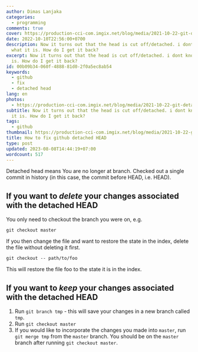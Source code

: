 ```yaml
---
author: Dimas Lanjaka
categories:
  - programming
comments: true
cover: https://production-cci-com.imgix.net/blog/media/2021-10-22-git-detached-head-3.png
date: 2022-10-10T22:56:00+0700
description: Now it turns out that the head is cut off/detached. i dont know
  what it is. How do I get it back?
excerpt: Now it turns out that the head is cut off/detached. i dont know what it
  is. How do I get it back?
id: 00b09b34-060f-4888-81d0-2f0a5ec8ab54
keywords:
  - github
  - fix
  - detached head
lang: en
photos:
  - https://production-cci-com.imgix.net/blog/media/2021-10-22-git-detached-head-3.png
subtitle: Now it turns out that the head is cut off/detached. i dont know what
  it is. How do I get it back?
tags:
  - github
thumbnail: https://production-cci-com.imgix.net/blog/media/2021-10-22-git-detached-head-3.png
title: How to fix github detached HEAD
type: post
updated: 2023-08-08T14:44:19+07:00
wordcount: 517
---
```


Detached head means You are no longer at branch. Checked out a single commit in history (in this case, the commit before HEAD, i.e. HEAD).

If you want to *delete* your changes associated with the detached HEAD
----------------------------------------------------------------------

You only need to checkout the branch you were on, e.g.

```
git checkout master

```

If you then change the file and want to restore the state in the index, delete the file without deleting it first.

```
git checkout -- path/to/foo

```

This will restore the file foo to the state it is in the index.

If you want to *keep* your changes associated with the detached HEAD
--------------------------------------------------------------------

1.  Run `git branch tmp` - this will save your changes in a new branch called `tmp`.
2.  Run `git checkout master`
3.  If you would like to incorporate the changes you made into `master`, run `git merge tmp` from the `master` branch. You should be on the `master` branch after running `git checkout master`.
